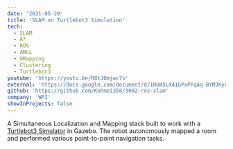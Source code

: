 ```yaml
---
date: '2021-05-29'
title: 'SLAM on Turtlebot3 Simulation'
tech:
  - SLAM
  - A*
  - ROS
  - AMCL
  - GMapping
  - Clustering
  - Turtlebot3
youtube: 'https://youtu.be/R8tJ0mjwc7s'
external: 'https://docs.google.com/document/d/1HUm5LX41GPxPFqAq-BYMJKyqNlAE1_ki91mHWRNtfwc/edit?usp=sharing'
github: 'https://github.com/Kohmei358/3002-ros-slam'
company: 'WPI'
showInProjects: false
---
```


A Simultaneous Localization and Mapping stack built to work with a [Turtlebot3 Simulator](https://github.com/ROBOTIS-GIT/turtlebot3_simulations) in Gazebo. The robot autonomously mapped a room and performed various point-to-point navigation tasks.
